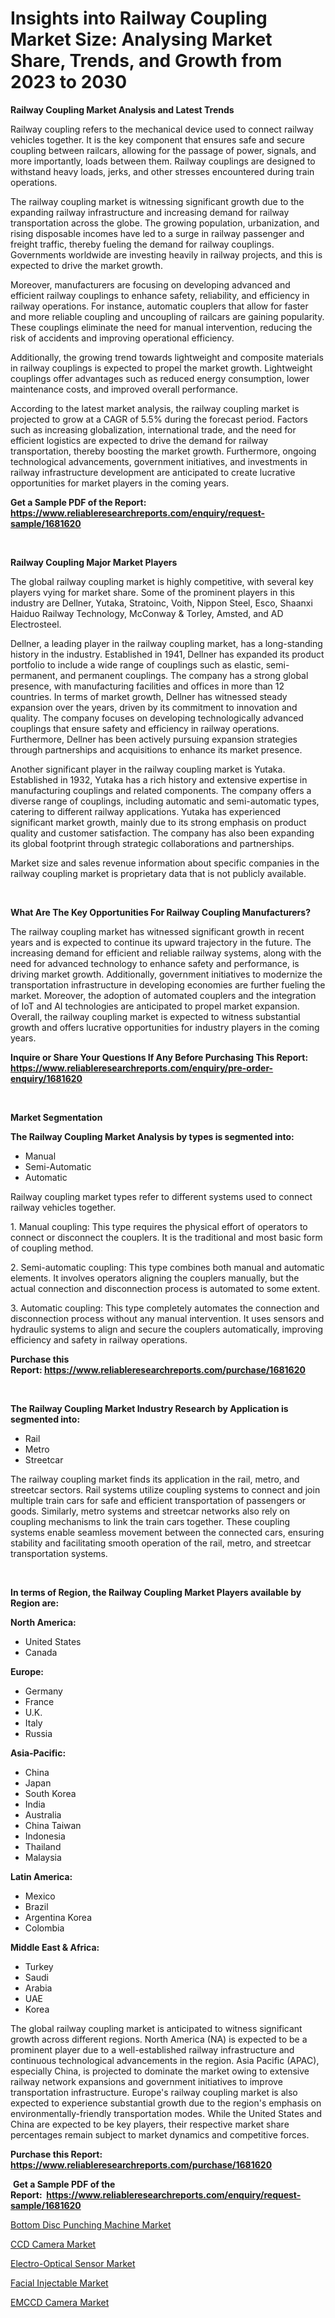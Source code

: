 <p><h1>Insights into Railway Coupling Market Size: Analysing Market Share, Trends, and Growth from 2023 to 2030</h1></p><p><strong>Railway Coupling Market Analysis and Latest Trends</strong></p>
<p><p>Railway coupling refers to the mechanical device used to connect railway vehicles together. It is the key component that ensures safe and secure coupling between railcars, allowing for the passage of power, signals, and more importantly, loads between them. Railway couplings are designed to withstand heavy loads, jerks, and other stresses encountered during train operations.</p><p>The railway coupling market is witnessing significant growth due to the expanding railway infrastructure and increasing demand for railway transportation across the globe. The growing population, urbanization, and rising disposable incomes have led to a surge in railway passenger and freight traffic, thereby fueling the demand for railway couplings. Governments worldwide are investing heavily in railway projects, and this is expected to drive the market growth.</p><p>Moreover, manufacturers are focusing on developing advanced and efficient railway couplings to enhance safety, reliability, and efficiency in railway operations. For instance, automatic couplers that allow for faster and more reliable coupling and uncoupling of railcars are gaining popularity. These couplings eliminate the need for manual intervention, reducing the risk of accidents and improving operational efficiency.</p><p>Additionally, the growing trend towards lightweight and composite materials in railway couplings is expected to propel the market growth. Lightweight couplings offer advantages such as reduced energy consumption, lower maintenance costs, and improved overall performance.</p><p>According to the latest market analysis, the railway coupling market is projected to grow at a CAGR of 5.5% during the forecast period. Factors such as increasing globalization, international trade, and the need for efficient logistics are expected to drive the demand for railway transportation, thereby boosting the market growth. Furthermore, ongoing technological advancements, government initiatives, and investments in railway infrastructure development are anticipated to create lucrative opportunities for market players in the coming years.</p></p>
<p><strong>Get a Sample PDF of the Report:&nbsp; <a href="https://www.reliableresearchreports.com/enquiry/request-sample/1681620">https://www.reliableresearchreports.com/enquiry/request-sample/1681620</a></strong></p>
<p>&nbsp;</p>
<p><strong>Railway Coupling Major Market Players</strong></p>
<p><p>The global railway coupling market is highly competitive, with several key players vying for market share. Some of the prominent players in this industry are Dellner, Yutaka, Stratoinc, Voith, Nippon Steel, Esco, Shaanxi Haiduo Railway Technology, McConway & Torley, Amsted, and AD Electrosteel.</p><p>Dellner, a leading player in the railway coupling market, has a long-standing history in the industry. Established in 1941, Dellner has expanded its product portfolio to include a wide range of couplings such as elastic, semi-permanent, and permanent couplings. The company has a strong global presence, with manufacturing facilities and offices in more than 12 countries. In terms of market growth, Dellner has witnessed steady expansion over the years, driven by its commitment to innovation and quality. The company focuses on developing technologically advanced couplings that ensure safety and efficiency in railway operations. Furthermore, Dellner has been actively pursuing expansion strategies through partnerships and acquisitions to enhance its market presence.</p><p>Another significant player in the railway coupling market is Yutaka. Established in 1932, Yutaka has a rich history and extensive expertise in manufacturing couplings and related components. The company offers a diverse range of couplings, including automatic and semi-automatic types, catering to different railway applications. Yutaka has experienced significant market growth, mainly due to its strong emphasis on product quality and customer satisfaction. The company has also been expanding its global footprint through strategic collaborations and partnerships.</p><p>Market size and sales revenue information about specific companies in the railway coupling market is proprietary data that is not publicly available.</p></p>
<p>&nbsp;</p>
<p><strong>What Are The Key Opportunities For Railway Coupling Manufacturers?</strong></p>
<p><p>The railway coupling market has witnessed significant growth in recent years and is expected to continue its upward trajectory in the future. The increasing demand for efficient and reliable railway systems, along with the need for advanced technology to enhance safety and performance, is driving market growth. Additionally, government initiatives to modernize the transportation infrastructure in developing economies are further fueling the market. Moreover, the adoption of automated couplers and the integration of IoT and AI technologies are anticipated to propel market expansion. Overall, the railway coupling market is expected to witness substantial growth and offers lucrative opportunities for industry players in the coming years.</p></p>
<p><strong>Inquire or Share Your Questions If Any Before Purchasing This Report: <a href="https://www.reliableresearchreports.com/enquiry/pre-order-enquiry/1681620">https://www.reliableresearchreports.com/enquiry/pre-order-enquiry/1681620</a></strong></p>
<p>&nbsp;</p>
<p><strong>Market Segmentation</strong></p>
<p><strong>The Railway Coupling Market Analysis by types is segmented into:</strong></p>
<p><ul><li>Manual</li><li>Semi-Automatic</li><li>Automatic</li></ul></p>
<p><p>Railway coupling market types refer to different systems used to connect railway vehicles together. </p><p>1. Manual coupling: This type requires the physical effort of operators to connect or disconnect the couplers. It is the traditional and most basic form of coupling method.</p><p>2. Semi-automatic coupling: This type combines both manual and automatic elements. It involves operators aligning the couplers manually, but the actual connection and disconnection process is automated to some extent.</p><p>3. Automatic coupling: This type completely automates the connection and disconnection process without any manual intervention. It uses sensors and hydraulic systems to align and secure the couplers automatically, improving efficiency and safety in railway operations.</p></p>
<p><strong>Purchase this Report:&nbsp;<a href="https://www.reliableresearchreports.com/purchase/1681620">https://www.reliableresearchreports.com/purchase/1681620</a></strong></p>
<p>&nbsp;</p>
<p><strong>The Railway Coupling Market Industry Research by Application is segmented into:</strong></p>
<p><ul><li>Rail</li><li>Metro</li><li>Streetcar</li></ul></p>
<p><p>The railway coupling market finds its application in the rail, metro, and streetcar sectors. Rail systems utilize coupling systems to connect and join multiple train cars for safe and efficient transportation of passengers or goods. Similarly, metro systems and streetcar networks also rely on coupling mechanisms to link the train cars together. These coupling systems enable seamless movement between the connected cars, ensuring stability and facilitating smooth operation of the rail, metro, and streetcar transportation systems.</p></p>
<p>&nbsp;</p>
<p><strong>In terms of Region, the Railway Coupling Market Players available by Region are:</strong></p>
<p>
    <p> <strong> North America: </strong>
        <ul>
            <li>United States</li>
            <li>Canada</li>
        </ul>
        </p> 
    <p> <strong> Europe: </strong>
        <ul>
            <li>Germany</li>
            <li>France</li>
            <li>U.K.</li>
            <li>Italy</li>
            <li>Russia</li>
        </ul>
        </p> 
    <p> <strong> Asia-Pacific: </strong>
        <ul>
            <li>China</li>
            <li>Japan</li>
            <li>South Korea</li>
            <li>India</li>
            <li>Australia</li>
            <li>China Taiwan</li>
            <li>Indonesia</li>
            <li>Thailand</li>
            <li>Malaysia</li>
        </ul>
        </p> 
    <p> <strong> Latin America: </strong>
        <ul>
            <li>Mexico</li>
            <li>Brazil</li>
            <li>Argentina Korea</li>
            <li>Colombia</li>
        </ul>
        </p> 
    <p> <strong> Middle East & Africa: </strong>
        <ul>
            <li>Turkey</li>
            <li>Saudi</li>
            <li>Arabia</li>
            <li>UAE</li>
            <li>Korea</li>
        </ul>
    </p>
    </p>
<p><p>The global railway coupling market is anticipated to witness significant growth across different regions. North America (NA) is expected to be a prominent player due to a well-established railway infrastructure and continuous technological advancements in the region. Asia Pacific (APAC), especially China, is projected to dominate the market owing to extensive railway network expansions and government initiatives to improve transportation infrastructure. Europe's railway coupling market is also expected to experience substantial growth due to the region's emphasis on environmentally-friendly transportation modes. While the United States and China are expected to be key players, their respective market share percentages remain subject to market dynamics and competitive forces.</p></p>
<p><strong>Purchase this Report: <a href="https://www.reliableresearchreports.com/purchase/1681620">https://www.reliableresearchreports.com/purchase/1681620</a></strong></p>
<p>&nbsp;<strong>Get a Sample PDF of the Report:&nbsp;&nbsp;<a href="https://www.reliableresearchreports.com/enquiry/request-sample/1681620">https://www.reliableresearchreports.com/enquiry/request-sample/1681620</a></strong></p>
<p><strong></strong></p>
<p><p><a href="https://www.linkedin.com/pulse/bottom-disc-punching-machine-market-size-share-global-analysis-gdede/">Bottom Disc Punching Machine Market</a></p><p><a href="https://medium.com/@dessiefadel/ccd-camera-market-size-growth-forecast-2023-2030-73a8826ba6c1">CCD Camera Market</a></p><p><a href="https://github.com/gshchiplitsov/Market-Research-Report-List-1/blob/main/electro-optical-sensor-market.md">Electro-Optical Sensor Market</a></p><p><a href="https://github.com/rahu1503/Market-Research-Report-List-1/blob/main/facial-injectable-market.md">Facial Injectable Market</a></p><p><a href="https://medium.com/@marcellakin2023/emccd-camera-market-size-growth-forecast-2023-2030-b195f4a9bdb1">EMCCD Camera Market</a></p></p>